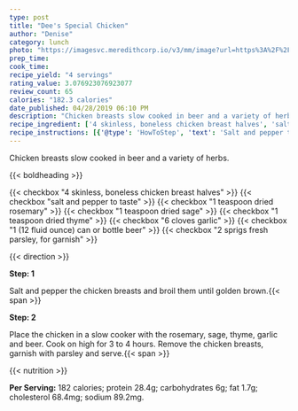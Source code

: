 ```yaml
---
type: post
title: "Dee's Special Chicken"
author: "Denise"
category: lunch
photo: "https://imagesvc.meredithcorp.io/v3/mm/image?url=https%3A%2F%2Fimages.media-allrecipes.com%2Fuserphotos%2F384630.jpg"
prep_time: 
cook_time: 
recipe_yield: "4 servings"
rating_value: 3.076923076923077
review_count: 65
calories: "182.3 calories"
date_published: 04/28/2019 06:10 PM
description: "Chicken breasts slow cooked in beer and a variety of herbs."
recipe_ingredient: ['4 skinless, boneless chicken breast halves', 'salt and pepper to taste', '1 teaspoon dried rosemary', '1 teaspoon dried sage', '1 teaspoon dried thyme', '6 cloves garlic', '1 (12 fluid ounce) can or bottle beer', '2 sprigs fresh parsley, for garnish']
recipe_instructions: [{'@type': 'HowToStep', 'text': 'Salt and pepper the chicken breasts and broil them until golden brown.\n'}, {'@type': 'HowToStep', 'text': 'Place the chicken in a slow cooker with the rosemary, sage, thyme, garlic and beer. Cook on high for 3 to 4 hours. Remove the chicken breasts, garnish with parsley and serve.\n'}]
---
```


Chicken breasts slow cooked in beer and a variety of herbs. 

{{< boldheading >}}

{{< checkbox "4  skinless, boneless chicken breast halves" >}}
{{< checkbox "salt and pepper to taste" >}}
{{< checkbox "1 teaspoon dried rosemary" >}}
{{< checkbox "1 teaspoon dried sage" >}}
{{< checkbox "1 teaspoon dried thyme" >}}
{{< checkbox "6 cloves garlic" >}}
{{< checkbox "1 (12 fluid ounce) can or bottle beer" >}}
{{< checkbox "2 sprigs fresh parsley, for garnish" >}}


{{< direction >}}

**Step: 1**

Salt and pepper the chicken breasts and broil them until golden brown.{{< span >}}

**Step: 2**

Place the chicken in a slow cooker with the rosemary, sage, thyme, garlic and beer. Cook on high for 3 to 4 hours. Remove the chicken breasts, garnish with parsley and serve.{{< span >}}

{{< nutrition >}}

**Per Serving:** 182 calories; protein 28.4g; carbohydrates 6g; fat 1.7g; cholesterol 68.4mg; sodium 89.2mg.
